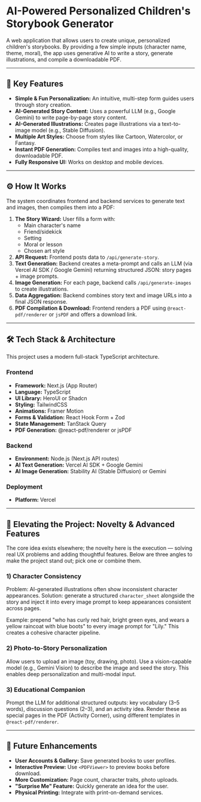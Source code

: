 # AI-Powered Personalized Children's Storybook Generator

A web application that allows users to create unique, personalized children's storybooks. By providing a few simple inputs (character name, theme, moral), the app uses generative AI to write a story, generate illustrations, and compile a downloadable PDF.

---

## 🌟 Key Features

- **Simple & Fun Personalization:** An intuitive, multi-step form guides users through story creation.
- **AI-Generated Story Content:** Uses a powerful LLM (e.g., Google Gemini) to write page-by-page story content.
- **AI-Generated Illustrations:** Creates page illustrations via a text-to-image model (e.g., Stable Diffusion).
- **Multiple Art Styles:** Choose from styles like Cartoon, Watercolor, or Fantasy.
- **Instant PDF Generation:** Compiles text and images into a high-quality, downloadable PDF.
- **Fully Responsive UI:** Works on desktop and mobile devices.

---

## ⚙️ How It Works

The system coordinates frontend and backend services to generate text and images, then compiles them into a PDF:

1. **The Story Wizard:** User fills a form with:
   - Main character's name
   - Friend/sidekick
   - Setting
   - Moral or lesson
   - Chosen art style
2. **API Request:** Frontend posts data to `/api/generate-story`.
3. **Text Generation:** Backend creates a meta-prompt and calls an LLM (via Vercel AI SDK / Google Gemini) returning structured JSON: story pages + image prompts.
4. **Image Generation:** For each page, backend calls `/api/generate-images` to create illustrations.
5. **Data Aggregation:** Backend combines story text and image URLs into a final JSON response.
6. **PDF Compilation & Download:** Frontend renders a PDF using `@react-pdf/renderer` or `jsPDF` and offers a download link.

---

## 🛠️ Tech Stack & Architecture

This project uses a modern full-stack TypeScript architecture.

### Frontend

- **Framework:** Next.js (App Router)
- **Language:** TypeScript
- **UI Library:** HeroUI or Shadcn
- **Styling:** TailwindCSS
- **Animations:** Framer Motion
- **Forms & Validation:** React Hook Form + Zod
- **State Management:** TanStack Query
- **PDF Generation:** @react-pdf/renderer or jsPDF

### Backend

- **Environment:** Node.js (Next.js API routes)
- **AI Text Generation:** Vercel AI SDK + Google Gemini
- **AI Image Generation:** Stability AI (Stable Diffusion) or Gemini

### Deployment

- **Platform:** Vercel

---

## 🧠 Elevating the Project: Novelty & Advanced Features

The core idea exists elsewhere; the novelty here is the execution — solving real UX problems and adding thoughtful features. Below are three angles to make the project stand out; pick one or combine them.

### 1) Character Consistency

Problem: AI-generated illustrations often show inconsistent character appearances. Solution: generate a structured `character_sheet` alongside the story and inject it into every image prompt to keep appearances consistent across pages.

Example: prepend "who has curly red hair, bright green eyes, and wears a yellow raincoat with blue boots" to every image prompt for "Lily." This creates a cohesive character pipeline.

### 2) Photo-to-Story Personalization

Allow users to upload an image (toy, drawing, photo). Use a vision-capable model (e.g., Gemini Vision) to describe the image and seed the story. This enables deep personalization and multi-modal input.

### 3) Educational Companion

Prompt the LLM for additional structured outputs: key vocabulary (3–5 words), discussion questions (2–3), and an activity idea. Render these as special pages in the PDF (Activity Corner), using different templates in `@react-pdf/renderer`.

---

## 🔮 Future Enhancements

- **User Accounts & Gallery:** Save generated books to user profiles.
- **Interactive Preview:** Use `<PDFViewer>` to preview books before download.
- **More Customization:** Page count, character traits, photo uploads.
- **"Surprise Me" Feature:** Quickly generate an idea for the user.
- **Physical Printing:** Integrate with print-on-demand services.
